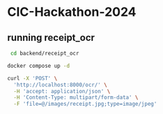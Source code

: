 # CIC-Hackathon-2024


## running receipt_ocr
```bash
 cd backend/receipt_ocr

docker compose up -d

curl -X 'POST' \
  'http://localhost:8000/ocr/' \
  -H 'accept: application/json' \
  -H 'Content-Type: multipart/form-data' \
  -F 'file=@/images/receipt.jpg;type=image/jpeg'
```
